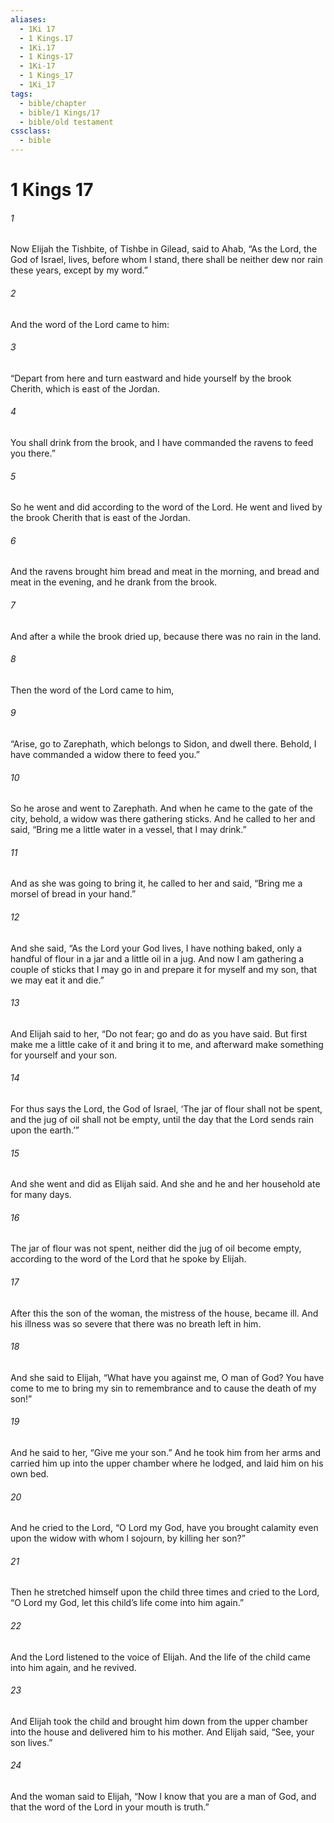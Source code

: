 ```yaml
---
aliases:
  - 1Ki 17
  - 1 Kings.17
  - 1Ki.17
  - 1 Kings-17
  - 1Ki-17
  - 1 Kings_17
  - 1Ki_17
tags:
  - bible/chapter
  - bible/1 Kings/17
  - bible/old testament
cssclass:
  - bible
---
```


# 1 Kings 17

###### 1
Now Elijah the Tishbite, of Tishbe in Gilead, said to Ahab, “As the Lord, the God of Israel, lives, before whom I stand, there shall be neither dew nor rain these years, except by my word.”
###### 2
And the word of the Lord came to him:
###### 3
“Depart from here and turn eastward and hide yourself by the brook Cherith, which is east of the Jordan.
###### 4
You shall drink from the brook, and I have commanded the ravens to feed you there.”
###### 5
So he went and did according to the word of the Lord. He went and lived by the brook Cherith that is east of the Jordan.
###### 6
And the ravens brought him bread and meat in the morning, and bread and meat in the evening, and he drank from the brook.
###### 7
And after a while the brook dried up, because there was no rain in the land.
###### 8
Then the word of the Lord came to him,
###### 9
“Arise, go to Zarephath, which belongs to Sidon, and dwell there. Behold, I have commanded a widow there to feed you.”
###### 10
So he arose and went to Zarephath. And when he came to the gate of the city, behold, a widow was there gathering sticks. And he called to her and said, “Bring me a little water in a vessel, that I may drink.”
###### 11
And as she was going to bring it, he called to her and said, “Bring me a morsel of bread in your hand.”
###### 12
And she said, “As the Lord your God lives, I have nothing baked, only a handful of flour in a jar and a little oil in a jug. And now I am gathering a couple of sticks that I may go in and prepare it for myself and my son, that we may eat it and die.”
###### 13
And Elijah said to her, “Do not fear; go and do as you have said. But first make me a little cake of it and bring it to me, and afterward make something for yourself and your son.
###### 14
For thus says the Lord, the God of Israel, ‘The jar of flour shall not be spent, and the jug of oil shall not be empty, until the day that the Lord sends rain upon the earth.’”
###### 15
And she went and did as Elijah said. And she and he and her household ate for many days.
###### 16
The jar of flour was not spent, neither did the jug of oil become empty, according to the word of the Lord that he spoke by Elijah.
###### 17
After this the son of the woman, the mistress of the house, became ill. And his illness was so severe that there was no breath left in him.
###### 18
And she said to Elijah, “What have you against me, O man of God? You have come to me to bring my sin to remembrance and to cause the death of my son!”
###### 19
And he said to her, “Give me your son.” And he took him from her arms and carried him up into the upper chamber where he lodged, and laid him on his own bed.
###### 20
And he cried to the Lord, “O Lord my God, have you brought calamity even upon the widow with whom I sojourn, by killing her son?”
###### 21
Then he stretched himself upon the child three times and cried to the Lord, “O Lord my God, let this child’s life come into him again.”
###### 22
And the Lord listened to the voice of Elijah. And the life of the child came into him again, and he revived.
###### 23
And Elijah took the child and brought him down from the upper chamber into the house and delivered him to his mother. And Elijah said, “See, your son lives.”
###### 24
And the woman said to Elijah, “Now I know that you are a man of God, and that the word of the Lord in your mouth is truth.”


